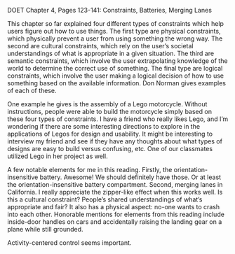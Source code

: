 DOET Chapter 4, Pages 123-141: Constraints, Batteries, Merging Lanes

This chapter so far explained four different types of constraints which help users figure out how to use things. The first type are physical constraints, which physically prevent a user from using something the wrong way. The second are cultural constraints, which rely on the user’s societal understandings of what is appropriate in a given situation. The third are semantic constraints, which involve the user extrapolating knowledge of the world to determine the correct use of something. The final type are logical constraints, which involve the user making a logical decision of how to use something based on the available information. Don Norman gives examples of each of these.

One example he gives is the assembly of a Lego motorcycle. Without instructions, people were able to build the motorcycle simply based on these four types of constraints. I have a friend who really likes Lego, and I’m wondering if there are some interesting directions to explore in the applications of Legos for design and usability. It might be interesting to interview my friend and see if they have any thoughts about what types of designs are easy to build versus confusing, etc. One of our classmates utilized Lego in her project as well.

A few notable elements for me in this reading. Firstly, the orientation-insensitive battery. Awesome! We should definitely have those. Or at least the orientation-insensitive battery compartment. Second, merging lanes in California. I really appreciate the zipper-like effect when this works well. Is this a cultural constraint? People’s shared understandings of what’s appropriate and fair? It also has a physical aspect: no-one wants to crash into each other. Honorable mentions for elements from this reading include inside-door handles on cars and accidentally raising the landing gear on a plane while still grounded.

Activity-centered control seems important.
